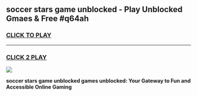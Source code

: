 
## soccer stars game unblocked - Play Unblocked Gmaes & Free #q64ah
<h3>
<a href="https://news.freeplayer.one?title=soccer_stars_game_unblocked&ref=24F">CLICK TO PLAY</a></h3>
<hr>

<h3>
<a href="https://news.freeplayer.one?title=soccer_stars_game_unblocked&ref=24F">CLICK 2 PLAY</a>
  
</h3>

<a href="https://news.freeplayer.one?title=soccer_stars_game_unblocked&ref=24F/"><img src="https://clearcache.store/games.png"></a>


**soccer stars game unblocked games unblocked: Your Gateway to Fun and Accessible Online Gaming**

